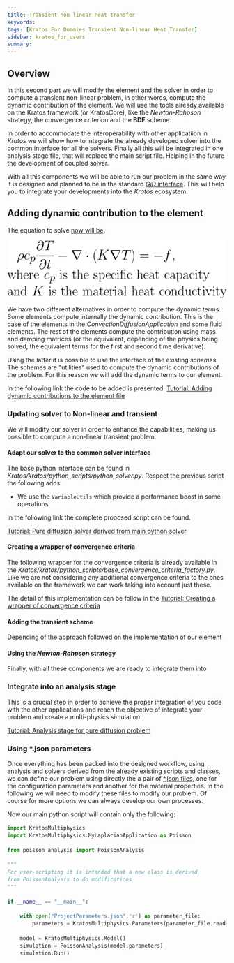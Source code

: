 ```yaml
---
title: Transient non linear heat transfer
keywords: 
tags: [Kratos For Dummies Transient Non-linear Heat Transfer]
sidebar: kratos_for_users
summary: 
---
```


## Overview

In this second part we will modify the element and the solver in order to compute a transient non-linear problem, in other words, compute the dynamic contribution of the element. We will use the tools already available on the Kratos framework (or KratosCore), like the *Newton-Rahpson* strategy, the convergence criterion and the **BDF** scheme. 

In order to accommodate the interoperability with other applicatiion in *Kratos* we will show how to integrate the already developed solver into the common interface for all the solvers. Finally all this will be integrated in one analysis stage file, that will replace the main script file. Helping in the future the development of coupled solver.

With all this components we will be able to run our problem in the same way it is designed and planned to be in the standard [*GiD* interface](https://github.com/KratosMultiphysics/GiDInterface). This will help you to integrate your developments into the *Kratos* ecosystem.

<!-- Additionally, you can see all the tools, processes, classes, variables, etc... available on the python interface of the *KratosCore* [here](Kratos-classes-accesible-via-python). -->

## Adding dynamic contribution to the element

The equation to solve [now will be](https://en.wikipedia.org/wiki/Heat_equation):

![](https://raw.githubusercontent.com/KratosMultiphysics/Documentation/master/Wiki_files/Kratos-For-Dummies/dynamic_equation.png)

We have two different alternatives in order to compute the dynamic terms. Some elements compute internally the dynamic contribution. This is the case of the elements in the *ConvectionDiffusionApplication* and some fluid elements. The rest of the elements compute the contribution using mass and damping matrices (or the equivalent, depending of the physics being solved, the equivalent terms for the first and second time derivative). 

Using the latter it is possible to use the interface of the existing *schemes*. The schemes are "utilities" used to compute the dynamic contributions of the problem. For this reason we will add the dynamic terms to our element.

In the following link the code to be added is presented:
[Tutorial: Adding dynamic contributions to the element file](Tutorial:-Adding-dynamic-contributions-to-the-element-file)

### Updating solver to Non-linear and transient

We will modify our solver in order to enhance the capabilities, making us possible to compute a non-linear transient problem.

#### Adapt our solver to the common solver interface

The base python interface can be found in *Kratos/kratos/python_scripts/python_solver.py*. Respect the previous script the following adds:

* We use the `VariableUtils` which provide a performance boost in some operations.

In the following link the complete proposed script can be found.

[Tutorial: Pure diffusion solver derived from main python solver](Tutorial:-Pure-diffusion-solver-derived-from-main-python-solver)

#### Creating a wrapper of convergence criteria

The following wrapper for the convergence criteria is already available in the *Kratos/kratos/python_scripts/base_convergence_criteria_factory.py*. Like we are not considering any additional convergence criteria to the ones available on the framework we can work taking into account just these.

The detail of this implementation can be follow in the [Tutorial: Creating a wrapper of convergence criteria](Tutorial:-Creating-a-wrapper-of-convergence-criteria)

#### Adding the transient scheme

Depending of the approach followed on the implementation of our element

#### Using the *Newton-Rahpson* strategy

Finally, with all these components we are ready to integrate them into 

### Integrate into an analysis stage

This is a crucial step in order to achieve the proper integration of you code with the other applications and reach the objective of integrate your problem and create a multi-physics simulation.

[Tutorial: Analysis stage for pure diffusion problem](Tutorial:-Analysis-stage-for-pure-diffusion-problem)

### Using *.json parameters

Once everything has been packed into the designed workflow, using analysis and solvers derived from the already existing scripts and classes, we can define our problem using directly the a pair of [*.json files](https://es.wikipedia.org/wiki/JSON), one for the configuration parameters and another for the material properties. In the following we will need to modify these files to modify our problem. Of course for more options we can always develop our own processes.

Now our main python script will contain only the following:

```python
import KratosMultiphysics
import KratosMultiphysics.MyLaplacianApplication as Poisson

from poisson_analysis import PoissonAnalysis

"""
For user-scripting it is intended that a new class is derived
from PoissonAnalysis to do modifications
"""

if __name__ == "__main__":

    with open("ProjectParameters.json",'r') as parameter_file:
        parameters = KratosMultiphysics.Parameters(parameter_file.read())

    model = KratosMultiphysics.Model()
    simulation = PoissonAnalysis(model,parameters)
    simulation.Run()
```


